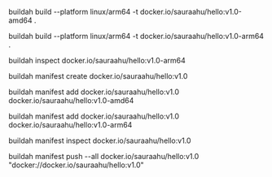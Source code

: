 buildah build --platform linux/arm64 -t docker.io/sauraahu/hello:v1.0-amd64 .

buildah build --platform linux/arm64 -t docker.io/sauraahu/hello:v1.0-arm64 .

buildah inspect docker.io/sauraahu/hello:v1.0-arm64

buildah manifest create docker.io/sauraahu/hello:v1.0

buildah manifest add docker.io/sauraahu/hello:v1.0 docker.io/sauraahu/hello:v1.0-amd64

buildah manifest add docker.io/sauraahu/hello:v1.0 docker.io/sauraahu/hello:v1.0-arm64

buildah manifest inspect docker.io/sauraahu/hello:v1.0

buildah manifest push --all docker.io/sauraahu/hello:v1.0 "docker://docker.io/sauraahu/hello:v1.0"

